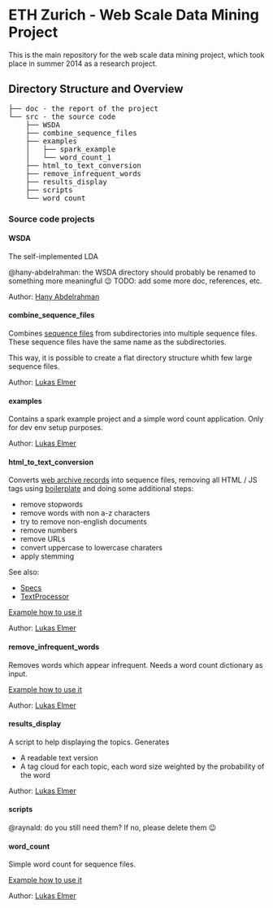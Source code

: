 # ETH Zurich - Web Scale Data Mining Project

This is the main repository for the web scale data mining project, which took place in summer 2014 as a research project.

## Directory Structure and Overview

<pre>
├── doc - the report of the project
└── src - the source code
    ├── WSDA
    ├── combine_sequence_files
    ├── examples
    │   ├── spark_example
    │   └── word_count_1
    ├── html_to_text_conversion
    ├── remove_infrequent_words
    ├── results_display
    ├── scripts
    └── word_count
</pre>

### Source code projects

#### WSDA

The self-implemented LDA

@hany-abdelrahman: the WSDA directory should probably be renamed to something more meaningful :wink: TODO: add some more doc, references, etc.

Author: [Hany Abdelrahman](https://github.com/hany-abdelrahman)

#### combine_sequence_files

Combines [sequence files](http://wiki.apache.org/hadoop/SequenceFile) from subdirectories
into multiple sequence files. These sequence files have the same name as the subdirectories.

This way, it is possible to create a flat directory structure whith few large sequence files.

Author: [Lukas Elmer](https://github.com/lukaselmer)

#### examples

Contains a spark example project and a simple word count application. Only for dev env setup purposes.

Author: [Lukas Elmer](https://github.com/lukaselmer)

#### html_to_text_conversion

Converts [web archive records](https://en.wikipedia.org/wiki/Web_ARChive) into sequence files, removing all HTML / JS tags using [boilerplate](https://code.google.com/p/boilerpipe/) and doing some additional steps:

* remove stopwords
* remove words with non a-z characters
* try to remove non-english documents
* remove numbers
* remove URLs
* convert uppercase to lowercase charaters
* apply stemming

See also:
* [Specs](https://github.com/lukaselmer/ethz-web-scale-data-mining-project/blob/master/src/html_to_text_conversion/src/test/scala/TextProcessorSpec.scala)
* [TextProcessor](https://github.com/lukaselmer/ethz-web-scale-data-mining-project/blob/master/src/html_to_text_conversion/src/main/scala/TextProcessor.scala)

[Example how to use it](https://github.com/lukaselmer/ethz-web-scale-data-mining-project-runs/blob/master/convert_all9/convert_html.sh)

Author: [Lukas Elmer](https://github.com/lukaselmer)

#### remove_infrequent_words

Removes words which appear infrequent. Needs a word count dictionary as input.

[Example how to use it](https://github.com/lukaselmer/ethz-web-scale-data-mining-project-runs/blob/master/remove_infrequent_words11/run.sh)

Author: [Lukas Elmer](https://github.com/lukaselmer)

#### results_display

A script to help displaying the topics. Generates

* A readable text version
* A tag cloud for each topic, each word size weighted by the probability of the word 

Author: [Lukas Elmer](https://github.com/lukaselmer)

#### scripts

@raynald: do you still need them? If no, please delete them :wink:

#### word_count

Simple word count for sequence files.

[Example how to use it](https://github.com/lukaselmer/ethz-web-scale-data-mining-project-runs/blob/master/word_count4/run.sh)

Author: [Lukas Elmer](https://github.com/lukaselmer)


